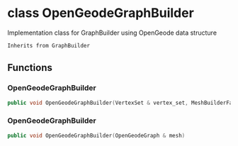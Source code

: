 # class OpenGeodeGraphBuilder


 Implementation class for GraphBuilder using OpenGeode data structure



```cpp
Inherits from GraphBuilder
```



## Functions

### OpenGeodeGraphBuilder

```cpp
public void OpenGeodeGraphBuilder(VertexSet & vertex_set, MeshBuilderFactoryKey )
```


### OpenGeodeGraphBuilder

```cpp
public void OpenGeodeGraphBuilder(OpenGeodeGraph & mesh)
```




